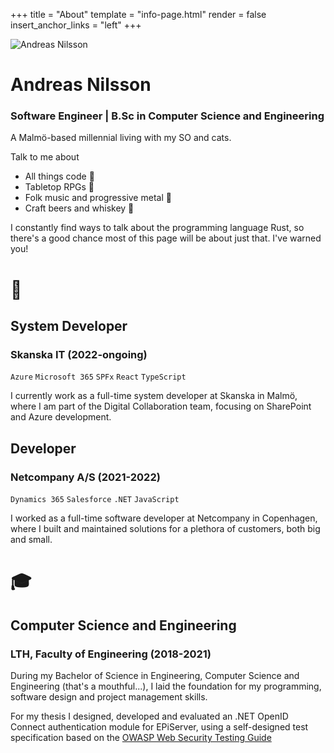 +++
title = "About"
template = "info-page.html"
render = false
insert_anchor_links = "left"
+++

![Andreas Nilsson](/img/pb.png)

# Andreas Nilsson

### Software Engineer | B.Sc in Computer Science and Engineering

A Malmö-based millennial living with my SO and cats.

Talk to me about

- All things code 🦀
- Tabletop RPGs 🎲
- Folk music and progressive metal 🎵
- Craft beers and whiskey 🍻

I constantly find ways to talk about the programming language Rust, so there's a good chance most of this page will be about just that. I've warned you!

# 💼

## System Developer

### Skanska IT (2022-ongoing)

`Azure` `Microsoft 365` `SPFx` `React` `TypeScript`

I currently work as a full-time system developer at Skanska in Malmö, where I am part of the Digital Collaboration team, focusing on SharePoint and Azure development.

## Developer

### Netcompany A/S (2021-2022)

`Dynamics 365` `Salesforce` `.NET` `JavaScript`

I worked as a full-time software developer at Netcompany in Copenhagen, where I built and maintained solutions for a plethora of customers, both big and small.

# 🎓

## Computer Science and Engineering

### LTH, Faculty of Engineering (2018-2021)

During my Bachelor of Science in Engineering, Computer Science and Engineering (that's a mouthful...), I laid the foundation for my programming, software design and project management skills.

For my thesis I designed, developed and evaluated an .NET OpenID Connect authentication module for EPiServer, using a self-designed test specification based on the [OWASP Web Security Testing Guide](https://owasp.org/www-project-web-security-testing-guide/)
